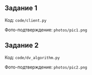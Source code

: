 ## Задание 1

Код: `code/client.py`

Фото-подтверждение: `photos/pic1.png`

## Задание 2

Код: `code/dv_algorithm.py`

Фото-подтверждение: `photos/pic2.png`
